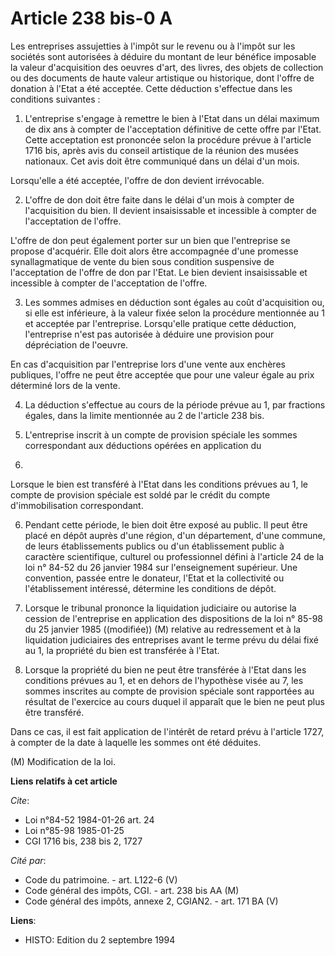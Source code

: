 # Article 238 bis-0 A

Les entreprises assujetties à l'impôt sur le revenu ou à l'impôt sur les sociétés sont autorisées à déduire du montant de
leur bénéfice imposable la valeur d'acquisition des oeuvres d'art, des livres, des objets de collection ou des documents de
haute valeur artistique ou historique, dont l'offre de donation à l'Etat a été acceptée. Cette déduction s'effectue dans les
conditions suivantes :

1. L'entreprise s'engage à remettre le bien à l'Etat dans un délai maximum de dix ans à compter de l'acceptation définitive
de cette offre par l'Etat. Cette acceptation est prononcée selon la procédure prévue à l'article 1716 bis, après avis du
conseil artistique de la réunion des musées nationaux. Cet avis doit être communiqué dans un délai d'un mois.

Lorsqu'elle a été acceptée, l'offre de don devient irrévocable.

2. L'offre de don doit être faite dans le délai d'un mois à compter de l'acquisition du bien. Il devient insaisissable et
incessible à compter de l'acceptation de l'offre.

L'offre de don peut également porter sur un bien que l'entreprise se propose d'acquérir. Elle doit alors être accompagnée
d'une promesse synallagmatique de vente du bien sous condition suspensive de l'acceptation de l'offre de don par l'Etat. Le
bien devient insaisissable et incessible à compter de l'acceptation de l'offre.

3. Les sommes admises en déduction sont égales au coût d'acquisition ou, si elle est inférieure, à la valeur fixée selon la
procédure mentionnée au 1 et acceptée par l'entreprise. Lorsqu'elle pratique cette déduction, l'entreprise n'est pas
autorisée à déduire une provision pour dépréciation de l'oeuvre.

En cas d'acquisition par l'entreprise lors d'une vente aux enchères publiques, l'offre ne peut être acceptée que pour une
valeur égale au prix déterminé lors de la vente.

4. La déduction s'effectue au cours de la période prévue au 1, par fractions égales, dans la limite mentionnée au 2 de
l'article 238 bis.

5. L'entreprise inscrit à un compte de provision spéciale les sommes correspondant aux déductions opérées en application du
4.

Lorsque le bien est transféré à l'Etat dans les conditions prévues au 1, le compte de provision spéciale est soldé par le
crédit du compte d'immobilisation correspondant.

6. Pendant cette période, le bien doit être exposé au public. Il peut être placé en dépôt auprès d'une région, d'un
département, d'une commune, de leurs établissements publics ou d'un établissement public à caractère scientifique, culturel
ou professionnel défini à l'article 24 de la loi n° 84-52 du 26 janvier 1984 sur l'enseignement supérieur. Une convention,
passée entre le donateur, l'Etat et la collectivité ou l'établissement intéressé, détermine les conditions de dépôt.

7. Lorsque le tribunal prononce la liquidation judiciaire ou autorise la cession de l'entreprise en application des
dispositions de la loi n° 85-98 du 25 janvier 1985 ((modifiée)) (M) relative au redressement et à la liquidation judiciaires
des entreprises avant le terme prévu du délai fixé au 1, la propriété du bien est transférée à l'Etat.

8. Lorsque la propriété du bien ne peut être transférée à l'Etat dans les conditions prévues au 1, et en dehors de
l'hypothèse visée au 7, les sommes inscrites au compte de provision spéciale sont rapportées au résultat de l'exercice au
cours duquel il apparaît que le bien ne peut plus être transféré.

Dans ce cas, il est fait application de l'intérêt de retard prévu à l'article 1727, à compter de la date à laquelle les
sommes ont été déduites.

(M) Modification de la loi.

**Liens relatifs à cet article**

_Cite_:

  - Loi n°84-52 1984-01-26 art. 24
  - Loi n°85-98 1985-01-25
  - CGI 1716 bis, 238 bis 2, 1727

_Cité par_:

  - Code du patrimoine. - art. L122-6 (V)
  - Code général des impôts, CGI. - art. 238 bis AA (M)
  - Code général des impôts, annexe 2, CGIAN2. - art. 171 BA (V)

**Liens**:

  - HISTO: Edition du 2 septembre 1994
